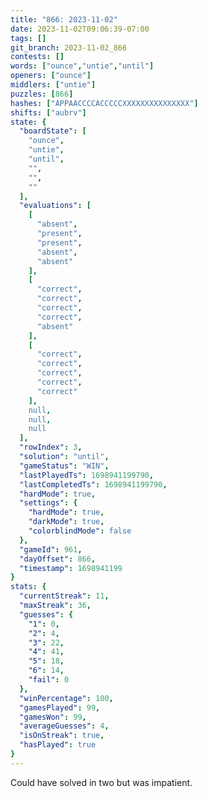 ```yaml
---
title: "866: 2023-11-02"
date: 2023-11-02T09:06:39-07:00
tags: []
git_branch: 2023-11-02_866
contests: []
words: ["ounce","untie","until"]
openers: ["ounce"]
middlers: ["untie"]
puzzles: [866]
hashes: ["APPAACCCCACCCCCXXXXXXXXXXXXXXX"]
shifts: ["aubrv"]
state: {
  "boardState": [
    "ounce",
    "untie",
    "until",
    "",
    "",
    ""
  ],
  "evaluations": [
    [
      "absent",
      "present",
      "present",
      "absent",
      "absent"
    ],
    [
      "correct",
      "correct",
      "correct",
      "correct",
      "absent"
    ],
    [
      "correct",
      "correct",
      "correct",
      "correct",
      "correct"
    ],
    null,
    null,
    null
  ],
  "rowIndex": 3,
  "solution": "until",
  "gameStatus": "WIN",
  "lastPlayedTs": 1698941199790,
  "lastCompletedTs": 1698941199790,
  "hardMode": true,
  "settings": {
    "hardMode": true,
    "darkMode": true,
    "colorblindMode": false
  },
  "gameId": 961,
  "dayOffset": 866,
  "timestamp": 1698941199
}
stats: {
  "currentStreak": 11,
  "maxStreak": 36,
  "guesses": {
    "1": 0,
    "2": 4,
    "3": 22,
    "4": 41,
    "5": 18,
    "6": 14,
    "fail": 0
  },
  "winPercentage": 100,
  "gamesPlayed": 99,
  "gamesWon": 99,
  "averageGuesses": 4,
  "isOnStreak": true,
  "hasPlayed": true
}
---
```

<!-- more -->
Could have solved in two but was impatient. 
